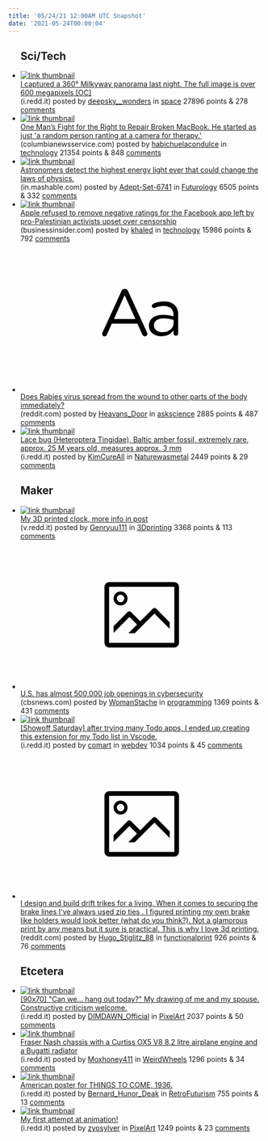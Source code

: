 ```yaml
---
title: '05/24/21 12:00AM UTC Snapshot'
date: '2021-05-24T00:00:04'
---
```

<ul>
<h2>Sci/Tech</h2>

<li><a href='https://i.redd.it/y2pwrvzpnv071.jpg'><img src='https://a.thumbs.redditmedia.com/WisVn2QzWvLQ4WPU7u46F2EwXMdleIr98bvodBLduq0.jpg' alt='link thumbnail'></a><div><div class='linkTitle'><a href='https://i.redd.it/y2pwrvzpnv071.jpg'>I captured a 360° Milkyway panorama last night. The full image is over 600 megapixels [OC]</a></div>(i.redd.it) posted by <a href='https://www.reddit.com/user/deepsky__wonders'>deepsky__wonders</a> in <a href='https://www.reddit.com/r/space'>space</a> 27896 points & 278 <a href='https://www.reddit.com/r/space/comments/nj8hr4/i_captured_a_360_milkyway_panorama_last_night_the/'>comments</a></div></li>

<li><a href='https://columbianewsservice.com/2021/05/21/one-mans-fight-for-the-right-to-repair-broken-macbooks/'><img src='https://b.thumbs.redditmedia.com/NfIHNh8ZFp1kuw5lfLxexOOEEP3R8Mz-c7w1qkNvIXs.jpg' alt='link thumbnail'></a><div><div class='linkTitle'><a href='https://columbianewsservice.com/2021/05/21/one-mans-fight-for-the-right-to-repair-broken-macbooks/'>One Man’s Fight for the Right to Repair Broken MacBook. He started as just 'a random person ranting at a camera for therapy.'</a></div>(columbianewsservice.com) posted by <a href='https://www.reddit.com/user/habichuelacondulce'>habichuelacondulce</a> in <a href='https://www.reddit.com/r/technology'>technology</a> 21354 points & 848 <a href='https://www.reddit.com/r/technology/comments/nj07so/one_mans_fight_for_the_right_to_repair_broken/'>comments</a></div></li>

<li><a href='https://in.mashable.com/science/22398/astronomers-detect-the-highest-energy-light-ever-that-could-change-laws-of-physics'><img src='https://b.thumbs.redditmedia.com/qTAvSlh4XzRfNT6QE4ARros5d29q6lmG_8v6ZM2N6Go.jpg' alt='link thumbnail'></a><div><div class='linkTitle'><a href='https://in.mashable.com/science/22398/astronomers-detect-the-highest-energy-light-ever-that-could-change-laws-of-physics'>Astronomers detect the highest energy light ever that could change the laws of physics.</a></div>(in.mashable.com) posted by <a href='https://www.reddit.com/user/Adept-Set-6741'>Adept-Set-6741</a> in <a href='https://www.reddit.com/r/Futurology'>Futurology</a> 6505 points & 332 <a href='https://www.reddit.com/r/Futurology/comments/nj1j5z/astronomers_detect_the_highest_energy_light_ever/'>comments</a></div></li>

<li><a href='https://www.businessinsider.com/apple-refused-request-remove-negative-ratings-for-facebook-app-2021-5'><img src='https://b.thumbs.redditmedia.com/sCPtlMIYn6bobRfGBSKodl76YU1HXdclqi7RuJUd60g.jpg' alt='link thumbnail'></a><div><div class='linkTitle'><a href='https://www.businessinsider.com/apple-refused-request-remove-negative-ratings-for-facebook-app-2021-5'>Apple refused to remove negative ratings for the Facebook app left by pro-Palestinian activists upset over censorship</a></div>(businessinsider.com) posted by <a href='https://www.reddit.com/user/khaled'>khaled</a> in <a href='https://www.reddit.com/r/technology'>technology</a> 15986 points & 792 <a href='https://www.reddit.com/r/technology/comments/njbd3b/apple_refused_to_remove_negative_ratings_for_the/'>comments</a></div></li>

<li><a href='https://www.reddit.com/r/askscience/comments/nj5ala/does_rabies_virus_spread_from_the_wound_to_other/'><svg version='1.1' viewBox='-34 -12 104 64' preserveAspectRatio='xMidYMid slice' xmlns='http://www.w3.org/2000/svg' xmlns:xlink='http://www.w3.org/1999/xlink'>
    <title>text link thumbnail</title>
    <path d='M12.19,8.84a1.45,1.45,0,0,0-1.4-1h-.12a1.46,1.46,0,0,0-1.42,1L1.14,26.56a1.29,1.29,0,0,0-.14.59,1,1,0,0,0,1,1,1.12,1.12,0,0,0,1.08-.77l2.08-4.65h11l2.08,4.59a1.24,1.24,0,0,0,1.12.83,1.08,1.08,0,0,0,1.08-1.08,1.64,1.64,0,0,0-.14-.57ZM6.08,20.71l4.59-10.22,4.6,10.22Z'>
    </path>
    <path d='M32.24,14.78A6.35,6.35,0,0,0,27.6,13.2a11.36,11.36,0,0,0-4.7,1,1,1,0,0,0-.58.89,1,1,0,0,0,.94.92,1.23,1.23,0,0,0,.39-.08,8.87,8.87,0,0,1,3.72-.81c2.7,0,4.28,1.33,4.28,3.92v.5a15.29,15.29,0,0,0-4.42-.61c-3.64,0-6.14,1.61-6.14,4.64v.05c0,2.95,2.7,4.48,5.37,4.48a6.29,6.29,0,0,0,5.19-2.48V26.9a1,1,0,0,0,1,1,1,1,0,0,0,1-1.06V19A5.71,5.71,0,0,0,32.24,14.78Zm-.56,7.7c0,2.28-2.17,3.89-4.81,3.89-1.94,0-3.61-1.06-3.61-2.86v-.06c0-1.8,1.5-3,4.2-3a15.2,15.2,0,0,1,4.22.61Z'>
    </path>
    </svg></a><div><div class='linkTitle'><a href='https://www.reddit.com/r/askscience/comments/nj5ala/does_rabies_virus_spread_from_the_wound_to_other/'>Does Rabies virus spread from the wound to other parts of the body immediately?</a></div>(reddit.com) posted by <a href='https://www.reddit.com/user/Heavans_Door'>Heavans_Door</a> in <a href='https://www.reddit.com/r/askscience'>askscience</a> 2885 points & 487 <a href='https://www.reddit.com/r/askscience/comments/nj5ala/does_rabies_virus_spread_from_the_wound_to_other/'>comments</a></div></li>

<li><a href='https://i.redd.it/7zk90cpd4v071.jpg'><img src='https://b.thumbs.redditmedia.com/Tyfu5HT6J3X7poENDmpmKpQBl73ILGaIwKZWrJK6XhU.jpg' alt='link thumbnail'></a><div><div class='linkTitle'><a href='https://i.redd.it/7zk90cpd4v071.jpg'>Lace bug (Heteroptera Tingidae), Baltic amber fossil, extremely rare, approx. 25 M years old, measures approx. 3 mm</a></div>(i.redd.it) posted by <a href='https://www.reddit.com/user/KimCureAll'>KimCureAll</a> in <a href='https://www.reddit.com/r/Naturewasmetal'>Naturewasmetal</a> 2449 points & 29 <a href='https://www.reddit.com/r/Naturewasmetal/comments/nj6qah/lace_bug_heteroptera_tingidae_baltic_amber_fossil/'>comments</a></div></li>

<h2>Maker</h2>

<li><a href='https://v.redd.it/rw592xftev071'><img src='https://b.thumbs.redditmedia.com/voJCcYfmMEk2Wt2fzAGExadEEKJFek5BGyu6HBrORoc.jpg' alt='link thumbnail'></a><div><div class='linkTitle'><a href='https://v.redd.it/rw592xftev071'>My 3D printed clock, more info in post</a></div>(v.redd.it) posted by <a href='https://www.reddit.com/user/Genryuu111'>Genryuu111</a> in <a href='https://www.reddit.com/r/3Dprinting'>3Dprinting</a> 3368 points & 113 <a href='https://www.reddit.com/r/3Dprinting/comments/nj7lsw/my_3d_printed_clock_more_info_in_post/'>comments</a></div></li>

<li><a href='https://www.cbsnews.com/news/cybersecurity-job-openings-united-states/'><svg version='1.1' viewBox='-34 -14 104 64' preserveAspectRatio='xMidYMid meet' xmlns='http://www.w3.org/2000/svg' xmlns:xlink='http://www.w3.org/1999/xlink'>
    <title>link thumbnail</title>
    <path d='M32,4H4A2,2,0,0,0,2,6V30a2,2,0,0,0,2,2H32a2,2,0,0,0,2-2V6A2,2,0,0,0,32,4ZM4,30V6H32V30Z'></path>
    <path d='M8.92,14a3,3,0,1,0-3-3A3,3,0,0,0,8.92,14Zm0-4.6A1.6,1.6,0,1,1,7.33,11,1.6,1.6,0,0,1,8.92,9.41Z'></path>
    <path d='M22.78,15.37l-5.4,5.4-4-4a1,1,0,0,0-1.41,0L5.92,22.9v2.83l6.79-6.79L16,22.18l-3.75,3.75H15l8.45-8.45L30,24V21.18l-5.81-5.81A1,1,0,0,0,22.78,15.37Z'></path>
    </svg></a><div><div class='linkTitle'><a href='https://www.cbsnews.com/news/cybersecurity-job-openings-united-states/'>U.S. has almost 500,000 job openings in cybersecurity</a></div>(cbsnews.com) posted by <a href='https://www.reddit.com/user/WomanStache'>WomanStache</a> in <a href='https://www.reddit.com/r/programming'>programming</a> 1369 points & 431 <a href='https://www.reddit.com/r/programming/comments/nj4kvv/us_has_almost_500000_job_openings_in_cybersecurity/'>comments</a></div></li>

<li><a href='https://i.redd.it/99vcmfthjt071.gif'><img src='https://b.thumbs.redditmedia.com/SzXAzchAFeo_lcHwJdB0F9TDUYxa7A4WhVgltF5W8gI.jpg' alt='link thumbnail'></a><div><div class='linkTitle'><a href='https://i.redd.it/99vcmfthjt071.gif'>[Showoff Saturday] after trying many Todo apps, I ended up creating this extension for my Todo list in Vscode.</a></div>(i.redd.it) posted by <a href='https://www.reddit.com/user/comart'>comart</a> in <a href='https://www.reddit.com/r/webdev'>webdev</a> 1034 points & 45 <a href='https://www.reddit.com/r/webdev/comments/nj27k4/showoff_saturday_after_trying_many_todo_apps_i/'>comments</a></div></li>

<li><a href='https://www.reddit.com/gallery/nj90sy'><svg version='1.1' viewBox='-34 -14 104 64' preserveAspectRatio='xMidYMid meet' xmlns='http://www.w3.org/2000/svg' xmlns:xlink='http://www.w3.org/1999/xlink'>
    <title>link thumbnail</title>
    <path d='M32,4H4A2,2,0,0,0,2,6V30a2,2,0,0,0,2,2H32a2,2,0,0,0,2-2V6A2,2,0,0,0,32,4ZM4,30V6H32V30Z'></path>
    <path d='M8.92,14a3,3,0,1,0-3-3A3,3,0,0,0,8.92,14Zm0-4.6A1.6,1.6,0,1,1,7.33,11,1.6,1.6,0,0,1,8.92,9.41Z'></path>
    <path d='M22.78,15.37l-5.4,5.4-4-4a1,1,0,0,0-1.41,0L5.92,22.9v2.83l6.79-6.79L16,22.18l-3.75,3.75H15l8.45-8.45L30,24V21.18l-5.81-5.81A1,1,0,0,0,22.78,15.37Z'></path>
    </svg></a><div><div class='linkTitle'><a href='https://www.reddit.com/gallery/nj90sy'>I design and build drift trikes for a living. When it comes to securing the brake lines I've always used zip ties . I figured printing my own brake like holders would look better (what do you think?). Not a glamorous print by any means but it sure is practical. This is why I love 3d printing.</a></div>(reddit.com) posted by <a href='https://www.reddit.com/user/Hugo_Stiglitz_88'>Hugo_Stiglitz_88</a> in <a href='https://www.reddit.com/r/functionalprint'>functionalprint</a> 926 points & 76 <a href='https://www.reddit.com/r/functionalprint/comments/nj90sy/i_design_and_build_drift_trikes_for_a_living_when/'>comments</a></div></li>

<h2>Etcetera</h2>

<li><a href='https://i.redd.it/4b0m1mafot071.png'><img src='https://a.thumbs.redditmedia.com/9ReMV3elTEe9SiFgmkTd1tISNTF4_B01Zt4m-4G3ZI8.jpg' alt='link thumbnail'></a><div><div class='linkTitle'><a href='https://i.redd.it/4b0m1mafot071.png'>[90x70] "Can we... hang out today?" My drawing of me and my spouse. Constructive criticism welcome.</a></div>(i.redd.it) posted by <a href='https://www.reddit.com/user/DIMDAWN_Official'>DIMDAWN_Official</a> in <a href='https://www.reddit.com/r/PixelArt'>PixelArt</a> 2037 points & 50 <a href='https://www.reddit.com/r/PixelArt/comments/nj2l0c/90x70_can_we_hang_out_today_my_drawing_of_me_and/'>comments</a></div></li>

<li><a href='https://i.redd.it/nics15f4nu071.jpg'><img src='https://b.thumbs.redditmedia.com/DAuplU-57oObAniHsAxnwEBQ159JIvLCNUcIR3laBbk.jpg' alt='link thumbnail'></a><div><div class='linkTitle'><a href='https://i.redd.it/nics15f4nu071.jpg'>Fraser Nash chassis with a Curtiss OX5 V8 8.2 litre airplane engine and a Bugatti radiator</a></div>(i.redd.it) posted by <a href='https://www.reddit.com/user/Moxhoney411'>Moxhoney411</a> in <a href='https://www.reddit.com/r/WeirdWheels'>WeirdWheels</a> 1296 points & 34 <a href='https://www.reddit.com/r/WeirdWheels/comments/nj59ow/fraser_nash_chassis_with_a_curtiss_ox5_v8_82/'>comments</a></div></li>

<li><a href='https://i.redd.it/mj1xg3mksv071.jpg'><img src='https://b.thumbs.redditmedia.com/hJYCTBN-oUG8dY4l51pUU7JmMMLbKfEXQkfHvXX-mZM.jpg' alt='link thumbnail'></a><div><div class='linkTitle'><a href='https://i.redd.it/mj1xg3mksv071.jpg'>American poster for THINGS TO COME, 1936.</a></div>(i.redd.it) posted by <a href='https://www.reddit.com/user/Bernard_Hunor_Deak'>Bernard_Hunor_Deak</a> in <a href='https://www.reddit.com/r/RetroFuturism'>RetroFuturism</a> 755 points & 13 <a href='https://www.reddit.com/r/RetroFuturism/comments/nj8zez/american_poster_for_things_to_come_1936/'>comments</a></div></li>

<li><a href='https://i.redd.it/7ohycpadcw071.gif'><img src='https://b.thumbs.redditmedia.com/43o36jN3rxtnkyHJo_vZw5V8yck_689Lj0PI84q4ets.jpg' alt='link thumbnail'></a><div><div class='linkTitle'><a href='https://i.redd.it/7ohycpadcw071.gif'>My first attempt at animation!</a></div>(i.redd.it) posted by <a href='https://www.reddit.com/user/zyosylver'>zyosylver</a> in <a href='https://www.reddit.com/r/PixelArt'>PixelArt</a> 1249 points & 23 <a href='https://www.reddit.com/r/PixelArt/comments/njb9of/my_first_attempt_at_animation/'>comments</a></div></li>

</ul>
